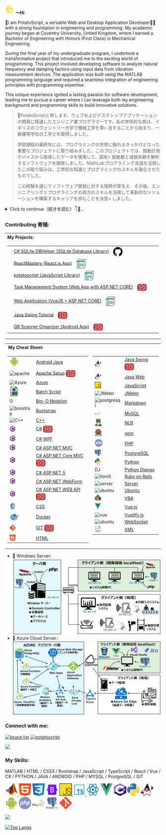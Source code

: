 <img src="https://github.com/potatoscript/MyDocuments/blob/main/potato.png" width="30px"> **～Hi**

🥔I am PotatoScript, a versatile Web and Desktop Application Developer🧑‍💻 with a strong foundation in engineering and programming. My academic journey began at Coventry University, United Kingdom, where I earned a Bachelor of Engineering with Honors (First Class) in Mechanical Engineering.

During the final year of my undergraduate program, I undertook a transformative project that introduced me to the exciting world of programming. This project involved developing software to analyze natural frequency and damping factors using input data from vibration measurement devices. The application was built using the MATLAB programming language and required a seamless integration of engineering principles with programming expertise.

This unique experience ignited a lasting passion for software development, leading me to pursue a career where I can leverage both my engineering background and programming skills to build innovative solutions.

> 🥔PotatoScriptと申します。ウェブおよびデスクトップアプリケーションの開発に精通したエンジニア兼プログラマーです。私の学術的な旅は、イギリスのコヴェントリー大学で機械工学を専> 攻することから始まり、一級優等学位の工学士を取得しました。
> 
> 学部課程の最終年には、プログラミングの世界に触れるきっかけとなった重要なプロジェクトに取り組みました。このプロジェクトでは、振動計測デバイスから取得したデータを使用して、固有> 振動数と減衰係数を解析するソフトウェアを開発しました。MathLabプログラミング言語を活用したこの取り組みは、工学的な知識とプログラミングのスキルを融合させたものでした。
> 
> この経験を通じてソフトウェア開発に対する情熱が芽生え、その後、エンジニアリングとプログラミングの両方のスキルを活用して革新的なソリューションを構築するキャリアを歩むことを決意> しました。

<!--
<img src="https://github.com/potatoscript/MyDocuments/blob/main/Potato_Road_Map.png?raw=true" />
-->

<details>
  <summary>Click to continue（続きを読む）👇📖...</summary>
<br>
  
🎓After graduating, I began my career in Singapore as an Oilseal Product Designer and Production Engineer.
My primary responsibilities included designing product drawings and preparing the necessary tooling and production information, such as specifications, to ensure seamless manufacturing of the products I designed.
I was responsible for verifying that every process on the production line adhered to the specifications of my designs. To streamline this, I developed a Production Information Management System to control the flow of product-related information efficiently.

During my three-year assignment at the Thailand branch, I focused on productivity improvement and cost reduction initiatives.
I also spearheaded automation efforts by designing processes and collaborating with vendors to create the necessary tooling and machinery. These contributions enhanced operational efficiency and optimized resource utilization.

> 🎓卒業後、シンガポールでオイルシール製品のデザイナーおよび生産エンジニアとしてキャリアをスタートしました。
> 主な業務内容は、製品図面の設計や、工具や生産仕様書などの必要な情報を準備し、設計した製品が問題なく生産ラインで製造できるようにすることでした。
> また、製品の仕様に従い、生産ラインの各プロセスが適切に実施されていることを確認する責任がありました。この業務を効率化するために、製品情報の流れを管理するための製品情報管理シス> テムを開発しました。
> 
> その後、タイの支社での3年間の配属中、主な業務は生産性の向上およびコスト削減活動に取り組むことでした。
> また、生産プロセスを自動化するアイデアを開発し、プロセスを設計するとともに、必要な工具や機械を製作するベンダーとの連携も行いました。これにより、業務効率が向上し、資源の最適化> が実現しました。<br>

<img src="https://github.com/potatoscript/MyDocuments/blob/main/Design_Engineer_Jobs.png?raw=true" />


💻My programming skills encompass a wide range of languages and technologies, including **JAVA**, **C#**, **Python**, **JavaScript**, **HTML**, **CSS**, **PHP**, **SQL**, and **GIT**. Among my notable achievements are the creation of a **JavaScript library**, [Potato.js](https://potatoscript.github.io/homepage/), and the development of an **Android app**, [QR Scanner Organizer](https://youtu.be/2Gj8fluQQpQ?si=Q4U6LB6IctjtIGM0).  

A few years ago, I contributed significantly to a project utilizing **Vue.js** for the frontend and **ASP.NET Core API** for the backend. This dynamic experience exemplifies my dedication to staying at the cutting edge of web development. In addition, I have hands-on experience managing 🌐💾**Windows Server** and ☁️**Azure Cloud Server** environments.  

My career as a **Product Design Engineer** provided me with a solid foundation in engineering principles and problem-solving. However, during my tenure, I frequently encountered inefficiencies in production workflows that sparked my interest in automation and software development. My initiative to create a **Production Information Management System** and other automated solutions made me realize the immense potential of programming to optimize processes and solve real-world problems. This passion eventually inspired me to shift my career path to focus on **system development engineering**.  

Recently, I successfully completed a project for a **semiconductor company**, where I handled approximately **1,000,000 wafer data records in CSV format** daily, transforming and managing this data efficiently in a structured database using Python. This achievement further solidified my ability to manage large-scale data and deliver impactful solutions.  

Currently, I am working on an exciting new project to develop a **CAD system** using **Open CASCADE in C++** for backend geometry handling, and its **UI in C# WPF**. This project represents a significant milestone in my career, combining advanced geometry computation with user interface development. I am thrilled about the progress and the opportunity to create a professional CAD application from the ground up.  

Continuous learning remains a cornerstone of my professional growth, and I am always eager to expand my expertise to take on new challenges and innovate in the field of system and application development.


> 💻私のプログラミングスキルには、**JAVA**、**C＃**、**Python**、**JavaScript**、**HTML**、**CSS**、**PHP**、**SQL**、および**GIT**など、多岐にわたる言語や技術が含まれてい> ます。顕著な業績として、**JavaScriptライブラリ** [Potato.js](https://potatoscript.github.io/homepage/) の作成や、**Androidアプリ** [QR Scanner Organizer](https://youtu.be/2Gj8fluQQpQ?si=Q4U6LB6IctjtIGM0) の開発があります。  
> 
> 数年前、**Vue.js**をフロントエンドに、**ASP.NET Core API**をバックエンドに活用したプロジェクトに深く関与しました。この経験は、ウェブ開発の最前線で学び続ける姿勢を示しています。また、**Windows Server**や**Azure Cloud Server**環境の管理経験も有しています。  
> 
> 私のキャリアは、**製品設計エンジニア**としてスタートしました。この経験を通じて、工学の基本原理と課題解決能力を習得しました。しかし、業務中にしばしば目にした生産ワークフローの> 非効率性が、私のオートメーションとソフトウェア開発への興味を引き出しました。特に、**製品情報管理システム**やその他の自動化ソリューションを開発したことで、プログラミングがプロ> セスを最適化し、現実世界の問題を解決する可能性を強く実感しました。この情熱が、最終的に私のキャリアを**システム開発エンジニアリング**へと転向させるきっかけとなりました。  
> 
> 最近では、**半導体企業**向けのプロジェクトを成功裏に完了しました。このプロジェクトでは、毎日約**100万枚のウェハーデータレコード（CSV形式）**を効率的にデータベースに変換およ> び管理しました。この成果は、大規模データの管理とインパクトのあるソリューション提供能力をさらに強化しました。  
> 
> 現在、**C++のOpen CASCADE**を使用して幾何計算を担当し、**C# WPF**でUIを開発する**CADシステム**の新しいプロジェクトに取り組んでいます。このプロジェクトは、私のキャリアにお> ける重要な節目であり、高度な幾何計算とユーザーインターフェイス開発を組み合わせたものです。このプロジェクトの進捗と、プロフェッショナルなCADアプリケーションをゼロから作り上げ> る機会に非常に興奮しています。  
> 
> 継続的な学びは私の成長の基盤であり、新たな挑戦に取り組み、システムおよびアプリケーション開発の分野で革新を起こすために、常に意欲を持っています。

<img src="https://github.com/potatoscript/MyDocuments/blob/main/python.dev.env.png?raw=true" />


⚙️To maintain code version control and facilitate collaborative work with my team members, **Git** was employed. We utilized **GitLab** for code sharing and collaboration, and **Microsoft SharePoint** tools were also instrumental in sharing project documentation internally within the team.  

Additionally, I made effective use of GitHub's Projects feature to manage our team project within the team members. This feature helped us track tasks, organize workflows, and improve team productivity.

I am also highly skilled in **web application development**, with strong expertise in both **UI design** and **backend database design**. My ability to create seamless and user-friendly interfaces, coupled with robust backend architecture, ensures that web applications are both intuitive and efficient.  

In terms of package management, I am proficient in using **pip** and **npm**. I have successfully developed and published the **Python library** <!--[**potatoscript.py**](https://pypi.org/project/potatoscript.py/)--> to **PyPI** and the **JavaScript library** <!--[**potato.js**](https://www.npmjs.com/package/potato.js)--> to **npm**, and I also created the NuGet package for my C# project [**Potato.SQLite**](https://www.nuget.org/packages/Potato.SQLite).

> ⚙️コードのバージョン管理を維持し、チームメンバーとの共同作業を容易にするために、**Git**を利用しました。コードの共有と協力のために、**GitLab**を使用し、**Microsoft SharePoint**ツールもチーム内でのプロジェクト文書の共有に重要な役割を果たしました。
> 
>さらに、GitHubのProjects機能を活用し、チームメンバーと共にプロジェクトを管理しました。
> この機能により、タスクの追跡、ワークフローの整理、チームの生産性向上が可能になりました。
> 
> また、私は**ウェブアプリケーション開発**において、**UIデザイン**と**バックエンドデータベース設計**の両方に優れたスキルを持っています。直感的で効率的なインターフェイスの作成> に加え、堅牢なバックエンドアーキテクチャを構築する能力があり、ウェブアプリケーションを使いやすく、かつ効率的にしています。  
> 
> パッケージ管理に関しては、**pip**と**npm**の使用に熟練しており、**Pythonライブラリ** <!--[**potatoscript.py**](https://pypi.org/project/potatoscript.py/)--> を**PyPI**に、**JavaScriptライブラリ** <!--[**potato.js**](https://www.npmjs.com/package/potato.js)--> を**npm**に成功裏に開発して公開しました。  
> また、C#プロジェクト [**Potato.SQLite**](https://www.nuget.org/packages/Potato.SQLite) のためにNuGetパッケージも作成しました。

<img src="https://github.com/potatoscript/MyDocuments/blob/main/system_dev_process.png?raw=true" />


- 🌱 I’m currently learning **CICD** to automate the above processes in the future.  
- 🌱 I am passionate about automating workflows and deploying continuous integration and delivery pipelines to streamline development.  
- 🌱 I am also learning **OPEN CASCADE**, a C++ library for creating CAD systems. It has been a challenging but fun journey, starting from scratch and working my way up from zero to hero.  

📚I am the type of person who loves to challenge myself and learn new things. I constantly strive to improve my skills and push the boundaries of what I can achieve.

My next step in my career is to enhance my software management skills, particularly in areas such as upstream processes, requirements definition, and project scheduling, to ensure smooth project execution and successful delivery.


> - 🌱 現在は、上記のプロセスを自動化するために **CI/CD** を学んでいます。  
> - 🌱 ワークフローを自動化し、開発を効率化するために継続的インテグレーションとデリバリーパイプラインを導入することに情熱を持っています。  
> - 🌱 また、CADシステムを作成するためのC++ライブラリである **OPEN CASCADE** を学んでいます。非常に難しいですが楽しい旅で、ゼロからヒーローまで進んでいる最中です。  
> 
> 📚私は新しいことに挑戦し、学ぶことが大好きな人間です。常に自分のスキルを向上させ、達成できる限界を押し広げることを目指しています。
> 
> 今後のキャリアの次のステップは、ソフトウェア管理スキルを強化し、特に上流工程を中心に取り組んでいきたいと考えています。


<img src="https://github.com/potatoscript/MyDocuments/blob/main/CICD.png?raw=true" />


Thank you for visiting, and if you have any questions or collaboration opportunities, do not hesitate to get in touch.  
Best regards,  
**potatoscript**  

---


</details>

<!--
 - 📗 I had created a JavaScript Library and Python Library

- 📗 I had created an Android App : [QR Scanner Organizer](https://youtu.be/2Gj8fluQQpQ?si=Q4U6LB6IctjtIGM0)

- 🔭 I have been working on a project that uses Vue.js as the frontend and Asp.net Core API as the backend.: [Web Application](https://potatoscript.github.io/system-vuejs)

- 🌱 I’m currently learning **CICD**
        - SaaS Platform
        - end-to-end DevOps toolchain for developing and deploying software

  <img src="https://encrypted-tbn0.gstatic.com/images?q=tbn:ANd9GcRHismpoeOqCS_Z26tTK70sQgdCK6fjZL3emA&usqp=CAU" />
-->

<h3 align="left">Contributing 寄稿:</h3>

<table style="border:0px;">
  <tr>
     <th style="text-align:left;">My Projects:</th>
  </tr>
  <tr>
    <td style="vertical-align:top;" width="520">
      <table>
        <tr>
           <td><img src="https://github.com/potatoscript/MyDocuments/blob/main/asp.net.core.png" alt="ASP.NET CORE" width="30" height="30"/></td>
           <td width="480"><a href="https://www.nuget.org/packages/Potato.SQLite" target="_blank">C# SQLite DBHelper (SQLite Database Library)</a>　<a href="https://github.com/potatoscript/PotatoSQLite" target="_blank"><img align="center" src="https://github.com/potatoscript/MyDocuments/blob/main/github.png" alt="react.js" height="30" width="30" /></a>　</td>
         </tr> 
        <tr>
           <td><img src="https://github.com/potatoscript/MyDocuments/blob/main/react.png" alt="React" width="30" height="30"/></td>
           <td width="480"><a href="https://github.com/potatoscript/ReactMastery" target="_blank">ReactMastery (React.js App)</a>　<a href="https://potatoscript.github.io/ReactMastery/" target="_blank"><img align="center" src="https://github.com/potatoscript/MyDocuments/blob/main/webapp.png" alt="react.js" height="30" width="30" /></a></td>
         </tr> 
        <tr>
           <td><img src="https://github.com/potatoscript/MyDocuments/blob/main/potato.png" alt="potatoscript" width="30" height="30"/></td>
           <td width="480"><a href="https://github.com/potatoscript/potatojs" target="_blank">potatoscript (JavaScript Library)</a>　<a href="https://potatoscript.github.io/potatojs/" target="_blank"><img align="center" src="https://github.com/potatoscript/MyDocuments/blob/main/webapp.png" alt="potatoscript" height="30" width="30" /></a></td>
         </tr> 
        <tr>
           <td><img src="https://github.com/potatoscript/MyDocuments/blob/main/asp.net.core.png" alt="ASP.NET CORE" width="30" height="30"/></td>
           <td width="480"><a href="https://youtu.be/l6kjuRGdE9g?si=ZvcerMOhOQRrBZMA" target="_blank">Task Management System (Web App with ASP.NET CORE)</a>　<a href="https://youtu.be/l6kjuRGdE9g?si=ZvcerMOhOQRrBZMA" target="_blank"><img align="center" src="https://github.com/potatoscript/MyDocuments/blob/main/youtube.png" alt="potatoscript" height="30" width="30" /></a></td>
         </tr> 
         <tr>
           <td><img src="https://github.com/potatoscript/MyDocuments/blob/main/vue.png" alt="csharp" width="20" height="20"/>
               <img src="https://github.com/potatoscript/MyDocuments/blob/main/c-sharp.png" alt="csharp" width="20" height="20"/></td>
           <td width="420"><a href="https://github.com/potatoscript/system-vuejs" target="_blank">Web Application (VueJS + ASP.NET CORE)</a>　<a href="https://potatoscript.github.io/system-vuejs" target="_blank"><img align="center" src="https://github.com/potatoscript/MyDocuments/blob/main/webapp.png" alt="potatoscript" height="30" width="30" /></a></td>
         </tr> 
        <tr>
           <td><img src="https://github.com/potatoscript/MyDocuments/blob/main/java.png" alt="JAVA" width="30" height="30"/></td>
           <td width="420"><a href="https://youtu.be/u2oacxGapfE?si=6-qOBZ1pPkioI34A" target="_blank">Java Swing Tutorial</a>　<a href="https://youtu.be/u2oacxGapfE?si=6-qOBZ1pPkioI34A" target="_blank"><img align="center" src="https://github.com/potatoscript/MyDocuments/blob/main/youtube.png" alt="potatoscript" height="30" width="30" /></a></td>
         </tr>
         <tr>
           <td><img src="https://github.com/potatoscript/MyDocuments/blob/main/android.png" alt="Android" width="30" height="30"/></td>
           <td width="420"><a href="https://youtu.be/2Gj8fluQQpQ?si=Gfgu63vaptn9pSas" target="_blank">QR Scanner Organizer (Android App)</a>　<a href="https://youtu.be/2Gj8fluQQpQ?si=Gfgu63vaptn9pSas" target="_blank"><img align="center" src="https://github.com/potatoscript/MyDocuments/blob/main/youtube.png" alt="potatoscript" height="30" width="30" /></a></td>
         </tr> 
        <!--
         <tr>
           <td><img src="https://cdn.iconscout.com/icon/free/png-256/python-3521655-2945099.png" alt="Python" width="20" height="20"/></td>
           <td width="420"><a href="https://github.com/potatoscript/codepython123" target="_blank">codepython123 (Python Library)</a></td>
         </tr> 
        <tr>
           <td><img src="https://cdn.iconscout.com/icon/free/png-256/python-3521655-2945099.png" alt="Python" width="20" height="20"/></td>
           <td width="420"><a href="https://github.com/potatoscript/office-email" target="_blank">Python GUI</a></td>
         </tr>
        <tr>
           <td><img src="https://github.com/potatoscript/MyDocuments/blob/main/python.png" alt="Python" width="20" height="20"/></td>
           <td width="420"><a href="https://github.com/potatoscript/Django-CRM" target="_blank">Python Django</a></td>
         </tr> -->
         <tr>
         </tr>
      </table>
    </td>
  </tr>
</table>


<table style="border:0px">
  <tr>
     <th colspan=6 style="text-align:left;padding-left:10px">My Cheat Sheet:</th>
  </tr>
  <tr>
    <td style="vertical-align:top">
      <table>
         <tr>
           <td><img src="https://github.com/potatoscript/MyDocuments/blob/main/android.png" alt="android" width="30" height="30"/></td>
           <td><a href="https://github.com/potatoscript/android/wiki" target="_blank">Android Java</a></td>
         </tr> 
         <tr>
           <td><img src="https://cdn.icon-icons.com/icons2/2699/PNG/512/apache_logo_icon_168630.png" alt="apache" width="30" height="30"/></td>
           <td><a href="https://github.com/potatoscript/Apache" target="_blank">Apache Setup</a>
              <a href="https://youtu.be/Eyj2oz_Uqms" target="_blank"><img align="center" src="https://github.com/potatoscript/MyDocuments/blob/main/youtube.png" alt="potatoscript" height="30" width="30" /></a></td>
         </tr>
         <tr>
           <td><img src="https://upload.wikimedia.org/wikipedia/commons/thumb/f/fa/Microsoft_Azure.svg/1200px-Microsoft_Azure.svg.png" alt="Azure" width="20" height="20"/></td>
           <td><a href="https://github.com/potatoscript/Azure/wiki" target="_blank">Azure</a></td>
        </tr> 
        <tr>
           <td><img src="https://github.com/potatoscript/MyDocuments/blob/main/bat.png" alt="apache" width="30" height="30"/></td>
           <td><a href="https://github.com/potatoscript/batchscript/wiki" target="_blank">Batch Script</a></td>
        </tr> 
        <tr>
           <td>O</td>
           <td><a href="https://github.com/potatoscript/big-o-notation/wiki" target="_blank">Big-O Notation</a></td>
         </tr>  
        <tr>
           <td><img src="https://cdn.icon-icons.com/icons2/3245/PNG/512/bootstrap_icon_198286.png" alt="boostrap" width="20" height="20"/></td>
           <td><a href="https://github.com/potatoscript/bootstrap/wiki" target="_blank">Bootstrap</a></td>
        </tr> 
        <tr>
           <td><img src="https://e7.pngegg.com/pngimages/251/949/png-clipart-computer-icons-c-others-text-logo.png" alt="C++" width="30" height="20"/></td>
           <td><a href="https://github.com/potatoscript/cpp" target="_blank">C++</a></td>
         </tr>
        <tr>
           <td> <img src="https://raw.githubusercontent.com/devicons/devicon/master/icons/csharp/csharp-original.svg" alt="csharp" width="20" height="20"/></td>
           <td><a href="https://github.com/potatoscript/csharp/wiki" target="_blank">C#</a>
              <a href="https://youtu.be/a60aGfwdWj8" target="_blank"><img align="center" src="https://github.com/potatoscript/MyDocuments/blob/main/youtube.png" alt="potatoscript" height="30" width="30" /></a></td>
         </tr>
        <tr>
           <td> <img src="https://raw.githubusercontent.com/devicons/devicon/master/icons/csharp/csharp-original.svg" alt="csharp" width="20" height="20"/></td>
           <td><a href="https://github.com/potatoscript/csharp.wpf" target="_blank">C# WPF</a></td>
         </tr>
        <tr>
           <td> <img src="https://raw.githubusercontent.com/devicons/devicon/master/icons/csharp/csharp-original.svg" alt="csharp" width="20" height="20"/></td>
           <td><a href="https://github.com/potatoscript/asp.net.mvc/wiki" target="_blank">C# ASP.NET MVC</a></td>
         </tr>    
        <tr>
           <td> <img src="https://raw.githubusercontent.com/devicons/devicon/master/icons/csharp/csharp-original.svg" alt="csharp" width="20" height="20"/></td>
           <td><a href="https://github.com/potatoscript/asp.net.core.mvc/wiki" target="_blank">C# ASP.NET Core MVC</a>
          <a href="https://youtu.be/l6kjuRGdE9g" target="_blank"><img align="center" src="https://github.com/potatoscript/MyDocuments/blob/main/youtube.png" alt="potatoscript" height="30" width="30" /></a></td>
         </tr>  
          <tr>
           <td> <img src="https://raw.githubusercontent.com/devicons/devicon/master/icons/csharp/csharp-original.svg" alt="csharp" width="20" height="20"/></td>
           <td><a href="https://github.com/potatoscript/asp.net.5/wiki" target="_blank">C# ASP.NET 5</a></td>
         </tr>  
        <tr>
           <td> <img src="https://raw.githubusercontent.com/devicons/devicon/master/icons/csharp/csharp-original.svg" alt="csharp" width="20" height="20"/></td>
           <td><a href="https://github.com/potatoscript/asp.net.webform/wiki" target="_blank">C# ASP.NET WebForm</a></td>
         </tr> 
        <tr>
           <td> <img src="https://raw.githubusercontent.com/devicons/devicon/master/icons/csharp/csharp-original.svg" alt="csharp" width="20" height="20"/></td>
           <td><a href="https://github.com/potatoscript/asp.net.api/wiki" target="_blank">C# ASP.NET WEB API</a>
             <a href="https://youtu.be/YA-O7DKRvUg" target="_blank"><img align="center" src="https://github.com/potatoscript/MyDocuments/blob/main/youtube.png" alt="potatoscript" height="30" width="30" /></a></td>
         </tr>
        <tr>
           <td><img src="https://raw.githubusercontent.com/devicons/devicon/master/icons/css3/css3-original-wordmark.svg" alt="css3" width="20" height="20"/></td>
           <td><a href="https://github.com/potatoscript/css/wiki" target="_blank">CSS</a></td>
         </tr> 
        <tr>
           <td><img src="https://github.com/potatoscript/MyDocuments/blob/main/docker.png" alt="docker" width="30" height="30"/>              </td>
           <td><a href="https://github.com/potatoscript/docker/wiki" target="_blank">Docker</a></td>
         </tr>
         <tr>
           <td><img src="https://github.com/potatoscript/MyDocuments/blob/main/git.png" alt="git" width="20" height="20"/></td>
           <td><a href="https://github.com/potatoscript/git/wiki" target="_blank">GIT</a>
          <a href="https://youtu.be/LK8B8m4IBSg" target="_blank"><img align="center" src="https://github.com/potatoscript/MyDocuments/blob/main/youtube.png" alt="potatoscript" height="30" width="30" /></a></td>
         </tr>
         <tr>
           <td><img src="https://github.com/potatoscript/MyDocuments/blob/main/html5.png" alt="html5" width="20" height="20"/></td>
           <td><a href="https://github.com/potatoscript/html/wiki" target="_blank">HTML</a></td>
         </tr>
      </table>  
    </td>
    <td style="vertical-align:top">
      <table>
         <tr>
           <td><img src="https://github.com/potatoscript/MyDocuments/blob/main/java.png" alt="java swing" width="20" height="20"/></td>
           <td><a href="https://github.com/potatoscript/JavaSwing/wiki" target="_blank">Java Swing</a>
             <a href="https://youtu.be/u2oacxGapfE?si=2F61kkiwhQibqbFN" target="_blank"><img align="center" src="https://github.com/potatoscript/MyDocuments/blob/main/youtube.png" alt="potatoscript" height="30" width="30" /></a>
           </td>
         </tr>
         <tr>
           <td><img src="https://github.com/potatoscript/MyDocuments/blob/main/java.png" alt="java" width="20" height="20"/></td>
           <td><a href="https://github.com/potatoscript/JavaWeb" target="_blank">Java Web</a></td>
         </tr>
        <tr>
           <td><img src="https://github.com/potatoscript/MyDocuments/blob/main/javascript.png" alt="JavaScript" width="20" height="20"/></td>
           <td><a href="https://github.com/potatoscript/JavaScript/wiki" target="_blank">JavaScript</a></td>
         </tr>
         <tr>
           <td><img src="https://www.wizcase.com/wp-content/uploads/2022/07/jmeter-logo.png" alt="JMeter" width="20" height="20"/></td>
           <td><a href="https://github.com/potatoscript/JMeter/wiki" target="_blank">JMeter</a></td>
        </tr>
        <tr>
           <td><img src="https://cdn.icon-icons.com/icons2/2699/PNG/512/markdown_here_logo_icon_169967.png" alt="postgresql" width="20" height="20"/></td>
           <td><a href="https://github.com/potatoscript/markdown" target="_blank">Markdown</a></td>
        </tr> 
        <tr>
           <td><img src="https://raw.githubusercontent.com/devicons/devicon/master/icons/mysql/mysql-original-wordmark.svg" alt="mysql" width="20" height="20"/></td>
           <td><a href="https://github.com/potatoscript/mysql/wiki" target="_blank">MySQL</a></td>
        </tr> 
        <tr>
           <td><img src="https://github.com/potatoscript/MyDocuments/blob/main/NLB.png" alt="npm" width="23" height="25"/></td>
           <td><a href="https://github.com/potatoscript/Network-Load-Balancer" target="_blank">NLB</a></td>
        </tr> 
        <tr>
           <td><img src="https://github.com/potatoscript/MyDocuments/blob/main/npm.png" alt="npm" width="23" height="25"/></td>
           <td><a href="https://github.com/potatoscript/npm" target="_blank">npm</a></td>
        </tr> 
        <tr>
           <td><img src="https://github.com/potatoscript/MyDocuments/blob/main/php.png" alt="php" width="25" height="25"/></td>
           <td><a href="https://github.com/potatoscript/php/wiki" target="_blank">PHP</a></td>
        </tr> 
        <tr>
           <td><img src="https://github.com/potatoscript/MyDocuments/blob/main/postgresql.png" alt="postgresql" width="20" height="20"/></td>
           <td><a href="https://github.com/potatoscript/sql/wiki" target="_blank">PostgreSQL</a></td>
        </tr> 
        <tr>
           <td><img src="https://github.com/potatoscript/MyDocuments/blob/main/python.png" alt="Python" width="20" height="20"/></td>
           <td><a href="https://github.com/potatoscript/python" target="_blank">Python</a></td>
        </tr> 
        <tr>
           <td>DJ</td>
           <td><a href="https://github.com/potatoscript/DjangoMastery" target="_blank">Python Django</a></td>
        </tr> 
        <!--
        <tr>
           <td><img src="https://github.com/potatoscript/MyDocuments/blob/main/react.png" alt="react" width="20" height="20"/></td>
           <td><a href="https://github.com/potatoscript/react/wiki" target="_blank">React.js</a></td>
        </tr> 
        -->
        <tr>
           <td><img src="https://cdn-icons-png.flaticon.com/512/919/919842.png" alt="html5" width="20" height="20"/></td>
           <td><a href="https://github.com/potatoscript/ruby/wiki" target="_blank">Ruby on Rails</a></td>
         </tr>
         <!--
         <tr>
           <td><img src="https://upload.wikimedia.org/wikipedia/commons/thumb/d/d5/Rust_programming_language_black_logo.svg/2048px-Rust_programming_language_black_logo.svg.png" alt="Rust" width="20" height="20"/></td>
           <td><a href="https://github.com/potatoscript/rust/wiki" target="_blank">Rust</a></td>
         </tr>
         -->
        <tr>
           <td><img src="https://static.vecteezy.com/system/resources/previews/000/337/165/non_2x/vector-server-icon.jpg" alt="server" width="20" height="20"/></td>
           <td><a href="https://github.com/potatoscript/server/wiki" target="_blank">Server</a></td>
         </tr> 
         <tr>
           <td><img src="https://upload.wikimedia.org/wikipedia/commons/thumb/b/b5/Former_Ubuntu_logo.svg/2048px-Former_Ubuntu_logo.svg.png" alt="ubuntu" width="20" height="20"/></td>
           <td><a href="https://github.com/potatoscript/ubuntu/wiki" target="_blank">Ubuntu</a></td>
         </tr>
        <tr>
           <td><img src="https://github.com/potatoscript/MyDocuments/blob/main/vba.png" alt="react" width="20" height="20"/></td>
           <td><a href="https://github.com/potatoscript/vba/wiki" target="_blank">VBA</a></td>
        </tr> 
        <tr>
           <td><img src="https://github.com/potatoscript/MyDocuments/blob/main/vue.png" alt="vue" width="20" height="20"/></td>
           <td><a href="https://github.com/potatoscript/vue/wiki" target="_blank">Vue.js</a></td>
        </tr> 
        <tr>
           <td><img src="https://avatars.githubusercontent.com/u/22138497?s=200&v=4" alt="vue" width="20" height="20"/></td>
           <td><a href="https://github.com/potatoscript/vuetify/wiki" target="_blank">Vuetify.js</a></td>
        </tr> 
         <tr>
           <td><img src="https://play-lh.googleusercontent.com/CxmsLct-ExxgB8p-qyV5897AtVUL9UqKS1IQJ8AF88AMzXSQ1RMIVwtvuQfnwyxE3bIh" alt="ubuntu" width="20" height="20"/>              </td>
           <td><a href="https://github.com/potatoscript/websocket/wiki" target="_blank">WebSocket</a></td>
         </tr> 
         <tr>
           <td><img src="https://github.com/potatoscript/MyDocuments/blob/main/xml.png" alt="react" width="20" height="20"/></td>
           <td><a href="https://github.com/potatoscript/xml" target="_blank">XML</a></td>
        </tr>
        <!--
        <tr>
           <td><img src="https://upload.wikimedia.org/wikipedia/commons/thumb/0/0f/Japanese_icon_%28for_user_box%29_2.svg/1200px-Japanese_icon_%28for_user_box%29_2.svg.png" alt="Japanese" width="40" height="40"/></td>
           <td><a href="https://github.com/potatoscript/Japanese" target="_blank">My Japanese</a></td>
        </tr> 
        <tr>
           <td><img src="https://cdn1.iconfinder.com/data/icons/photography-3/80/Photography-11-512.png" alt="CMOS" width="30" height="25"/></td>
           <td><a href="https://github.com/potatoscript/cmos" target="_blank">CMOS Image Sensor</a></td>
         </tr>
         -->
      </table>
    </td>
  </tr>
</table>

- 🌱 Windows Server:
  <img src="https://github.com/potatoscript/MyDocuments/blob/main/windows_server.png?raw=true" />
- 🌱 Azure Cloud Server:
  <img src="https://github.com/potatoscript/MyDocuments/blob/main/azure_server.png?raw=true" />

<h3 align="left">Connect with me:</h3>
<p align="left">
<a href="https://www.facebook.com/potatofacebook" target="_blank"><img align="center" src="https://cdn.jsdelivr.net/npm/simple-icons@3.0.1/icons/facebook.svg" alt="bruce lim" height="30" width="40" /></a>
<a href="https://www.youtube.com/@PotatoTutorial" target="_blank"><img align="center" src="https://cdn.jsdelivr.net/npm/simple-icons@3.0.1/icons/youtube.svg" alt="potatoscript" height="30" width="40" /></a>
</p>

![](https://visitor-badge.laobi.icu/badge?page_id=potatoscript.potatoscript)

<h3 align="left">My Skills:</h3>
<p> MATLAB / HTML / CSS3 / Bootstrap / JavaScript / TypeScript / React / Vue / C# /  PYTHON / JAVA  / ANDROID / PHP / MYSQL  / PostgreSQL / GIT </p>
<p align="left"> 
  <a href="https://www.mathworks.com/" target="_blank"> <img src="https://github.com/potatoscript/MyDocuments/blob/main/matlab.png" alt="matlab" width="40" height="40"/>  </a>
  <a href="https://www.w3.org/html/" target="_blank"> <img src="https://github.com/potatoscript/MyDocuments/blob/main/html5.png" alt="html5" width="40" height="40"/></a><a>  </a>
  <a href="https://www.w3schools.com/css/" target="_blank"> <img src="https://github.com/potatoscript/MyDocuments/blob/main/css3.png" alt="css3" width="40" height="40"/></a><a>  </a>
  <a href="https://getbootstrap.com/" target="_blank"> <img src="https://github.com/potatoscript/MyDocuments/blob/main/bootstrap.png" alt="Bootstrap" width="40" height="40"/></a><a>  </a>
  <a href="https://developer.mozilla.org/en-US/docs/Web/JavaScript" target="_blank"> <img src="https://github.com/potatoscript/MyDocuments/blob/main/javascript.png" alt="javascript" width="40" height="40"/> </a><a>  </a>
  <a href="https://www.typescriptlang.org/" target="_blank"> <img src="https://github.com/potatoscript/MyDocuments/blob/main/typescript.png" alt="Typescript" width="40" height="40"/> </a><a>  </a>
  <a href="https://react.dev/" target="_blank"> <img src="https://github.com/potatoscript/MyDocuments/blob/main/react.png" alt="react.js" width="40" height="40"/></a><a>  </a>
  <a href="https://vuejs.org/" target="_blank"> <img src="https://github.com/potatoscript/MyDocuments/blob/main/vue.png" alt="vue.js" width="40" height="40"/></a><a>  </a>
  <a href="https://www.w3schools.com/cs/" target="_blank"> <img src="https://github.com/potatoscript/MyDocuments/blob/main/c-sharp.png" alt="csharp" width="40" height="40"/></a><a>  </a>
  <a href="https://pypi.org/" target="_blank"> <img src="https://github.com/potatoscript/MyDocuments/blob/main/python.png" alt="python" width="40" height="40"/></a><a>  </a>
  <a href="https://www.java.com" target="_blank"> <img src="https://github.com/potatoscript/MyDocuments/blob/main/java.png" alt="java" width="40" height="40"/></a><a>  </a>
  <a href="https://developer.android.com" target="_blank"> <img src="https://github.com/potatoscript/MyDocuments/blob/main/android.png" alt="android" width="40" height="40"/></a><a>  </a> 
  <a href="https://www.php.net" target="_blank"> <img src="https://github.com/potatoscript/MyDocuments/blob/main/php.png" alt="php" width="40" height="40"/></a><a>  </a> 
  <a href="https://www.mysql.com/" target="_blank"> <img src="https://raw.githubusercontent.com/devicons/devicon/master/icons/mysql/mysql-original-wordmark.svg" alt="mysql" width="40" height="40"/></a><a>  </a> 
  <a href="https://www.postgresql.org" target="_blank"> <img src="https://raw.githubusercontent.com/devicons/devicon/master/icons/postgresql/postgresql-original-wordmark.svg" alt="postgresql" width="40" height="40"/></a><a>  </a>
  <a href="https://git-scm.com/" target="_blank"> <img src="https://github.com/potatoscript/MyDocuments/blob/main/git.png" alt="git" width="40" height="40"/></a><a>  </a>
</p>

[![](https://github-readme-stats.vercel.app/api?username=potatoscript)](https://github.com/potatoscript)

[![Top Langs](https://github-readme-stats.vercel.app/api/top-langs/?username=potatoscript&langs_count=10)](https://github.com/potatoscript/github-readme-stats)

